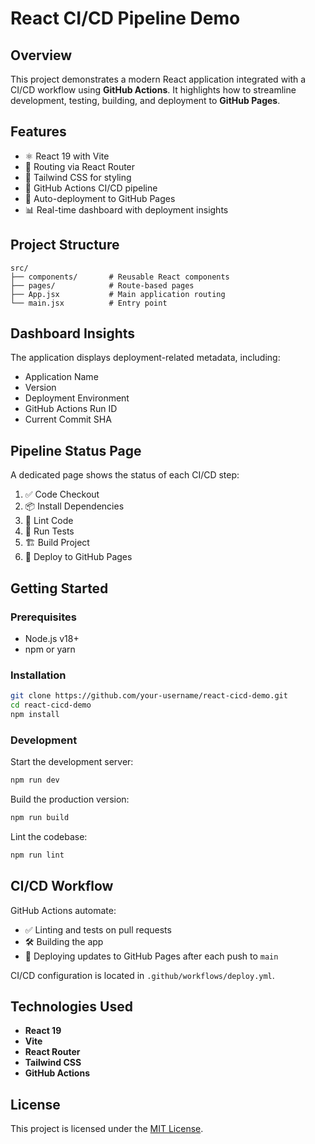# React CI/CD Pipeline Demo

## Overview

This project demonstrates a modern React application integrated with a CI/CD workflow using **GitHub Actions**. It highlights how to streamline development, testing, building, and deployment to **GitHub Pages**.

## Features

* ⚛️ React 19 with Vite
* 🧭 Routing via React Router
* 🎨 Tailwind CSS for styling
* 🔄 GitHub Actions CI/CD pipeline
* 🚀 Auto-deployment to GitHub Pages
* 📊 Real-time dashboard with deployment insights

## Project Structure

```
src/
├── components/       # Reusable React components
├── pages/            # Route-based pages
├── App.jsx           # Main application routing
└── main.jsx          # Entry point
```

## Dashboard Insights

The application displays deployment-related metadata, including:

* Application Name
* Version
* Deployment Environment
* GitHub Actions Run ID
* Current Commit SHA

## Pipeline Status Page

A dedicated page shows the status of each CI/CD step:

1. ✅ Code Checkout
2. 📦 Install Dependencies
3. 🧹 Lint Code
4. 🧪 Run Tests
5. 🏗 Build Project
6. 🚀 Deploy to GitHub Pages

## Getting Started

### Prerequisites

* Node.js v18+
* npm or yarn

### Installation

```bash
git clone https://github.com/your-username/react-cicd-demo.git
cd react-cicd-demo
npm install
```

### Development

Start the development server:

```bash
npm run dev
```

Build the production version:

```bash
npm run build
```

Lint the codebase:

```bash
npm run lint
```

## CI/CD Workflow

GitHub Actions automate:

* ✅ Linting and tests on pull requests
* 🛠 Building the app
* 🚀 Deploying updates to GitHub Pages after each push to `main`

CI/CD configuration is located in `.github/workflows/deploy.yml`.

## Technologies Used

* **React 19**
* **Vite**
* **React Router**
* **Tailwind CSS**
* **GitHub Actions**

## License

This project is licensed under the [MIT License](LICENSE).
